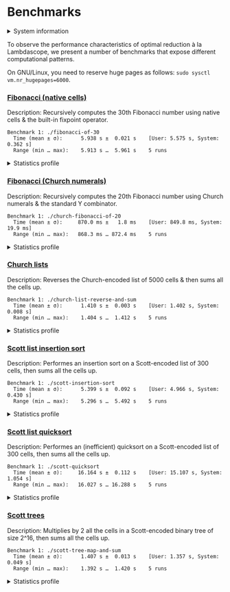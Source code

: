 # Benchmarks

<details>
<summary>System information</summary>

```
                          ./+o+-       etiams@etiams
                  yyyyy- -yyyyyy+      OS: Ubuntu 24.04 noble
               ://+//////-yyyyyyo      Kernel: x86_64 Linux 6.8.0-60-generic
           .++ .:/++++++/-.+sss/`      Uptime: 16m
         .:++o:  /++++++++/:--:/-      Packages: 2799
        o:+o+:++.`..```.-/oo+++++/     Shell: bash 5.2.21
       .:+o:+o/.          `+sssoo+/    Resolution: 3840x2400
  .++/+:+oo+o:`             /sssooo.   DE: GNOME 46.7
 /+++//+:`oo+o               /::--:.   WM: Mutter
 \+/+o+++`o++o               ++////.   WM Theme: Adwaita
  .++.o+++oo+:`             /dddhhh.   GTK Theme: Yaru-red [GTK2/3]
       .+.o+oo:.          `oddhhhh+    Icon Theme: Yaru-red
        \+.++o+o``-````.:ohdhhhhh+     Font: Ubuntu Sans Bold 11 @wght=700
         `:o+++ `ohhhhhhhhyo++os:      Disk: 389G / 484G (85%)
           .o:`.syhhhhhhh/.oo++o`      CPU: AMD Ryzen 9 5900HX with Radeon Graphics @ 16x 4.68GHz
               /osyyyyyyo++ooo+++/     GPU: AMD/ATI Cezanne [Radeon Vega Series / Radeon Vega Mobile Series]
                   ````` +oo+++o\:     RAM: 5849MiB / 15388MiB
                          `oo++.
```

</details>

To observe the performance characteristics of optimal reduction à la Lambdascope, we present a number of benchmarks that expose different computational patterns.

On GNU/Linux, you need to reserve huge pages as follows: `sudo sysctl vm.nr_hugepages=6000`.

### [Fibonacci (native cells)](benchmarks/fibonacci-of-30.c)

Description: Recursively computes the 30th Fibonacci number using native cells & the built-in fixpoint operator.

```
Benchmark 1: ./fibonacci-of-30
  Time (mean ± σ):      5.938 s ±  0.021 s    [User: 5.575 s, System: 0.362 s]
  Range (min … max):    5.913 s …  5.961 s    5 runs
```

<details>
<summary>Statistics profile</summary>

```
Annihilation interactions: 14098275
 Commutation interactions: 93817275
        Beta interactions: 4
    Native function calls: 12948453
            If-then-elses: 4870845
       Total interactions: 125734852
      Garbage collections: 3524576
       Delimiter mergings: 8909616
     Total graph rewrites: 138169044
    Total nodes allocated: 130530703
        Total nodes freed: 93378056
```

</details>

### [Fibonacci (Church numerals)](benchmarks/church-fibonacci-of-20.c)

Description: Recursively computes the 20th Fibonacci number using Church numerals & the standard Y combinator.

```
Benchmark 1: ./church-fibonacci-of-20
  Time (mean ± σ):     870.0 ms ±   1.8 ms    [User: 849.8 ms, System: 19.9 ms]
  Range (min … max):   868.3 ms … 872.4 ms    5 runs
```

<details>
<summary>Statistics profile</summary>

```
Annihilation interactions: 7586392
 Commutation interactions: 38908601
        Beta interactions: 515068
    Native function calls: 0
            If-then-elses: 0
       Total interactions: 47010061
      Garbage collections: 2761986
       Delimiter mergings: 2856911
     Total graph rewrites: 52628958
    Total nodes allocated: 27977990
        Total nodes freed: 22667630
```

</details>

### [Church lists](benchmarks/church-list-reverse-and-sum.c)

Description: Reverses the Church-encoded list of 5000 cells & then sums all the cells up.

```
Benchmark 1: ./church-list-reverse-and-sum
  Time (mean ± σ):      1.410 s ±  0.003 s    [User: 1.402 s, System: 0.008 s]
  Range (min … max):    1.404 s …  1.412 s    5 runs
```

<details>
<summary>Statistics profile</summary>

```
Annihilation interactions: 12557496
 Commutation interactions: 87642510
        Beta interactions: 45004
    Native function calls: 10000
            If-then-elses: 0
       Total interactions: 100255010
      Garbage collections: 5008
       Delimiter mergings: 12522509
     Total graph rewrites: 112782527
    Total nodes allocated: 37787539
        Total nodes freed: 37787524
```

</details>

### [Scott list insertion sort](benchmarks/scott-insertion-sort.c)

Description: Performes an insertion sort on a Scott-encoded list of 300 cells, then sums all the cells up.

```
Benchmark 1: ./scott-insertion-sort
  Time (mean ± σ):      5.399 s ±  0.092 s    [User: 4.966 s, System: 0.430 s]
  Range (min … max):    5.296 s …  5.492 s    5 runs
```

<details>
<summary>Statistics profile</summary>

```
Annihilation interactions: 46262799
 Commutation interactions: 226251634
        Beta interactions: 182717
    Native function calls: 90300
            If-then-elses: 44850
       Total interactions: 272832300
      Garbage collections: 18403454
       Delimiter mergings: 14316748
     Total graph rewrites: 305552502
    Total nodes allocated: 181030126
        Total nodes freed: 130795028
```

</details>

### [Scott list quicksort](benchmarks/scott-quicksort.c)

Description: Performes an (inefficient) quicksort on a Scott-encoded list of 300 cells, then sums all the cells up.

```
Benchmark 1: ./scott-quicksort
  Time (mean ± σ):     16.164 s ±  0.112 s    [User: 15.107 s, System: 1.054 s]
  Range (min … max):   16.027 s … 16.288 s    5 runs
```

<details>
<summary>Statistics profile</summary>

```
Annihilation interactions: 102911646
 Commutation interactions: 785956671
        Beta interactions: 543927
    Native function calls: 180000
            If-then-elses: 89700
       Total interactions: 889681944
      Garbage collections: 45584058
       Delimiter mergings: 132402038
     Total graph rewrites: 1067668040
    Total nodes allocated: 499234732
        Total nodes freed: 404527539
```

</details>

### [Scott trees](benchmarks/scott-tree-map-and-sum.c)

Description: Multiplies by 2 all the cells in a Scott-encoded binary tree of size 2^16, then sums all the cells up.

```
Benchmark 1: ./scott-tree-map-and-sum
  Time (mean ± σ):      1.407 s ±  0.013 s    [User: 1.357 s, System: 0.049 s]
  Range (min … max):    1.392 s …  1.420 s    5 runs
```

<details>
<summary>Statistics profile</summary>

```
Annihilation interactions: 11599716
 Commutation interactions: 50397138
        Beta interactions: 1048579
    Native function calls: 262142
            If-then-elses: 0
       Total interactions: 63307575
      Garbage collections: 3735400
       Delimiter mergings: 5013355
     Total graph rewrites: 72056330
    Total nodes allocated: 39223106
        Total nodes freed: 36372114
```

</details>
